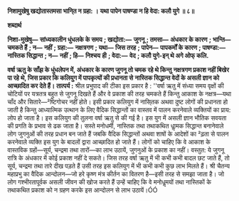 **निशामुखेषु खद्योतास्तमसा भानि्त न ग्रहा: ।** **यथा पापेन पाषण्डा न हि वेदा: कलौ युगे ॥ ८॥** 

**शब्दार्थ** 

**निशा-मुखेषु—** **सांध्यकालीन धुंधलके के समय** **; खद्योता:—** **जुगनू** **; तमसा—** **अंधकार के कारण** **; भान्ति—** **चमकते हैं** **; न—** **नहीं** **; ग्रहा:—** **नक्षत्रगण** **; यथा—** **जिस तरह** **; पापेन—** **पापकर्मों के कारण** **; पाषण्डा:—** **नास्तिक सिद्धान्त** **; न—** **नहीं** **; हि—** **निश्चय** **ही** **; वेदा:—** **वेद** **; कलौ युगे-इन् थे अगे ओफ् कलि.** 

**वर्षा ऋतु के साँझ के धुंधलेपन में, अंधकार के कारण जुगनू तो चमक रहे थे किन्तु** **नक्षत्रगण प्रकाश नहीं बिखेर पा रहे थे, जिस प्रकार कि कलियुग में पापकृत्यों की प्रधानता से** **नास्तिक सिद्धान्त वेदों के असली ज्ञान को आच्छादित कर देते हैं।** **तात्पर्य :** श्रील प्रभुपाद की टीका इस प्रकार है : ''वर्षा ऋतु में संध्या समय वृक्षों की चोटियों पर यत्रतत्र बहुत से जुगनू दिखते हैं और वे प्रकाश की तरह चमकते हैं किन्तु आकाश के नक्षत्र—यथा चाँद और सितारे—²ष्टिगोचर नहीं होते। इसी प्रकार कलियुग में नासि्तक अथवा दुष्ट लोगों की प्रधानता हो जाती है किन्तु आध्यात्मिक उत्थान के लिए वैदिक सिद्धान्तों का वास्तव में पालन करनेवाले व्यक्तियों का प्राय: लोप हो जाता है। इस कलियुग की तुलना वर्षा ऋतु से की गई है। इस युग में असली ज्ञान  भौतिक सवयता की प्रगति के प्रभाव से ढक जाता है। सस्ते मनोधर्मी, नास्तिक तथा तथाकथित धाॢमक सिद्धान्त बनानेवाले लोग जुगनुओं की तरह प्रधान बन जाते हैं जबकि वैदिक सिद्धान्तों अथवा शाषों के आदेशों का ²ढ़ता से पालन करनेवाले व्यक्ति इस युग के बादलों द्वारा आच्छादित हो जाते हैं। लोगों को चाहिए कि वे आकाश के वास्तविक ग्रहों—सूर्य, चन्द्रमा तथा तारों—का लाभ उठायें, जुगनुओं के प्रकाश का नहीं। वस्तुत: ये जुगनू रात्रि के अंधकार में कोई प्रकाश नहीं दे सकते। जिस तरह वर्षा ऋतु में भी कभी कभी बादल छट जाते हैं, तो सूर्य, चन्द्रमा तथा तारे दीख पड़ते हैं उसी तरह इस कलियुग में भी कभी कभी कुछ लाभ मिलते हैं। श्री चैतन्य महाप्रभु का वैदिक आन्दोलन—जो हरे कृष्ण मंत्र कीर्तन का वितरण है—इसी तरह से समझा जाता है। जो लोग गश्भीरतापूर्वक असली जीवन की खोज करते हैं उन्हें चाहिए कि वे मनोधॢमयों तथा नास्तिकों के तथाकथित प्रकाश को न ग्रहण करके इस आन्दोलन से लाभ उठायें।ÓÓ  